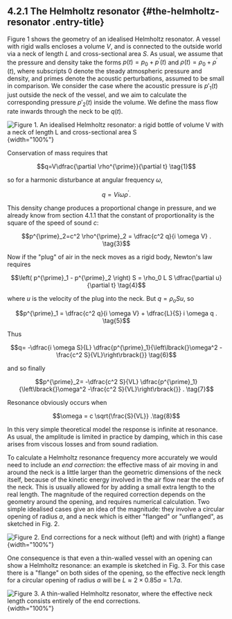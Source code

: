 ## 4.2.1 The Helmholtz resonator {#the-helmholtz-resonator .entry-title}

Figure 1 shows the geometry of an idealised Helmholtz resonator. A
vessel with rigid walls encloses a volume $V$, and is connected to the
outside world via a neck of length $L$ and cross-sectional area $S$.
As usual, we assume that the pressure and density take the forms
$p(t)=p_0+p^{\prime}(t)$ and $\rho(t)=\rho_0+\rho^{\prime}(t)$, where
subscripts 0 denote the steady atmospheric pressure and density, and
primes denote the acoustic perturbations, assumed to be small in
comparison. We consider the case where the acoustic pressure is
$p'_1(t)$ just outside the neck of the vessel, and we aim to
calculate the corresponding pressure $p'_2(t)$ inside the volume. We
define the mass flow rate inwards through the neck to be $q(t)$.

![Figure 1. An idealised Helmholtz resonator: a rigid bottle of volume V
with a neck of length L and cross-sectional area
S](uploads/2021/01/Bottle-1024x481.jpg){width="100%"}

Conservation of mass requires that

$$q=V\dfrac{\partial \rho^{\prime}}{\partial t} \tag{1}$$

so for a harmonic disturbance at angular frequency $\omega$,

$$q=V i \omega \rho^{\prime} . \tag{2}$$

This density change produces a proportional change in pressure, and we
already know from section 4.1.1 that the constant of proportionality is
the square of the speed of sound $c$:

$$p^{\prime}_2=c^2 \rho^{\prime}_2 = \dfrac{c^2 q}{i \omega V} . \tag{3}$$

Now if the "plug" of air in the neck moves as a rigid body, Newton's law
requires

$$\left( p^{\prime}_1 - p^{\prime}_2 \right) S = \rho_0 L S \dfrac{\partial
u}{\partial t} \tag{4}$$

where $u$ is the velocity of the plug into the neck. But $q=\rho_o S
u$, so

$$p^{\prime}_1 = \dfrac{c^2 q}{i \omega V} + \dfrac{L}{S} i \omega q .
\tag{5}$$

Thus

$$q= -\dfrac{i \omega S}{L} \dfrac{p^{\prime}_1}{\left\lbrack{}\omega^2
-\frac{c^2 S}{VL}\right\rbrack{}} \tag{6}$$

and so finally

$$p^{\prime}_2= -\dfrac{c^2 S}{VL} \dfrac{p^{\prime}_1}{\left\lbrack{}\omega^2
-\frac{c^2 S}{VL}\right\rbrack{}} . \tag{7}$$

Resonance obviously occurs when

$$\omega = c \sqrt{\frac{S}{VL}} .\tag{8}$$

In this very simple theoretical model the response is infinite at
resonance. As usual, the amplitude is limited in practice by damping,
which in this case arises from viscous losses and from sound radiation.

To calculate a Helmholtz resonance frequency more accurately we would
need to include an *end correction*: the effective mass of air moving in
and around the neck is a little larger than the geometric dimensions of
the neck itself, because of the kinetic energy involved in the air flow
near the ends of the neck. This is usually allowed for by adding a small
extra length to the real length. The magnitude of the required
correction depends on the geometry around the opening, and requires
numerical calculation. Two simple idealised cases give an idea of the
magnitude: they involve a circular opening of radius $a$, and a neck
which is either "flanged" or "unflanged", as sketched in Fig. 2.

![Figure 2. End corrections for a neck without (left) and with (right) a
flange](uploads/2021/01/end_corrections-1024x443.jpg){width="100%"}

One consequence is that even a thin-walled vessel with an opening can
show a Helmholtz resonance: an example is sketched in Fig. 3. For this
case there is a "flange" on both sides of the opening, so the effective
neck length for a circular opening of radius $a$ will be $L \approx
2 \times 0.85 a=1.7 a$.

![Figure 3. A thin-walled Helmholtz resonator, where the effective neck
length consists entirely of the end
corrections.](uploads/2021/01/no_neck.jpg){width="100%"}
